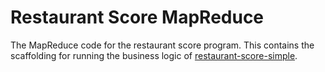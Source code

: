 Restaurant Score MapReduce
==========================

The MapReduce code for the restaurant score program.
This contains the scaffolding for running the business logic of [restaurant-score-simple](https://github.com/IntersysConsulting/restaurant-score-simple).

